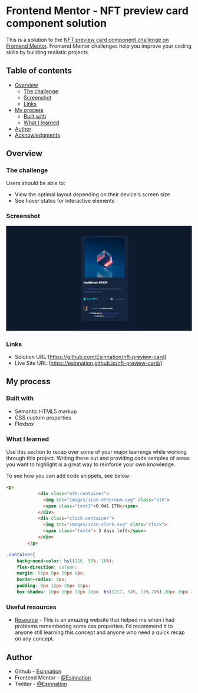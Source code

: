 # Frontend Mentor - NFT preview card component solution

This is a solution to the [NFT preview card component challenge on Frontend Mentor](https://www.frontendmentor.io/challenges/nft-preview-card-component-SbdUL_w0U). Frontend Mentor challenges help you improve your coding skills by building realistic projects. 

## Table of contents

- [Overview](#overview)
  - [The challenge](#the-challenge)
  - [Screenshot](#screenshot)
  - [Links](#links)
- [My process](#my-process)
  - [Built with](#built-with)
  - [What I learned](#what-i-learned)
- [Author](#author)
- [Acknowledgments](#acknowledgments)

## Overview

### The challenge

Users should be able to:

- View the optimal layout depending on their device's screen size
- See hover states for interactive elements

### Screenshot

![](./Screenshot.png)

### Links

- Solution URL:(https://github.com/Esinnation/nft-preview-card)
- Live Site URL:(https://esinnation.github.io/nft-preview-card/)


## My process

### Built with

- Semantic HTML5 markup
- CSS custom properties
- Flexbox

### What I learned

Use this section to recap over some of your major learnings while working through this project. Writing these out and providing code samples of areas you want to highlight is a great way to reinforce your own knowledge.

To see how you can add code snippets, see below:

```html
<p>
            <div class="eth-container">
              <img src="images/icon-ethereum.svg" class="eth">
              <span class="text3">0.041 ETH</span>
            </div>
            <div class="clock-container">
              <img src="images/icon-clock.svg" class="clock">
              <span class="text4"> 3 days left</span>
            </div>
        </p>
```
```css
.container{
    background-color: hsl(216, 50%, 16%);
    flex-direction: column;
    margin: 50px 0px 50px 0px;
    border-radius: 8px;
    padding: 0px 12px 20px 12px;
    box-shadow: 10px 10px 10px 10px  hsl(217, 54%, 11%,70%),20px 20px 20px 20px hsl(216, 50%, 16%,30%);;
```


### Useful resources
- [Resource](https://www.w3schools.com) - This is an amazing website that helped me when i had problems remembering some css properties. I'd recommend it to anyone still learning this concept and anyone who need a quick recap on any concept.


## Author

- Github - [Esinnation](https://www.github.com/esinnation)
- Frontend Mentor - [@Esinnation](https://www.frontendmentor.io/profile/Esinnation)
- Twitter - [@Esinnation](https://www.twitter.com/esinnation)